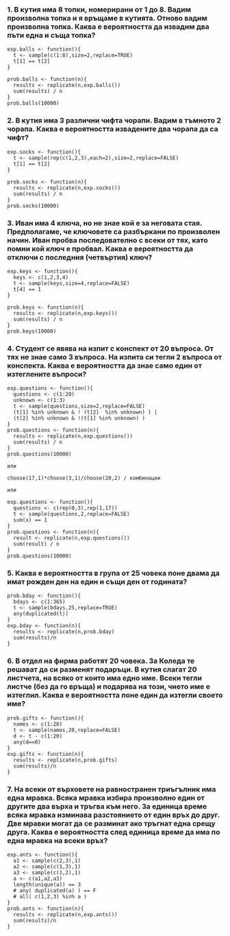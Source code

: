 ### 1. В кутия има 8 топки, номерирани от 1 до 8. Вадим произволна топка и я връщаме в кутията. Отново вадим произволна топка. Каква е вероятността да извадим два пъти една и съща топка?

```
exp.balls <- function(){
  t <- sample(c(1:8),size=2,replace=TRUE)
  t[1] == t[2]
}

prob.balls <- function(n){
  results <- replicate(n,exp.balls())
  sum(results) / n
}
prob.balls(10000)
```
### 2. В кутия има 3 различни чифта чорапи. Вадим в тъмното 2 чорапа. Каква е вероятността извадените два чорапа да са чифт?
```
exp.socks <- function(){
  t <- sample(rep(c(1,2,3),each=2),size=2,replace=FALSE)
  t[1] == t[2]
}

prob.socks <- function(n){
  results <- replicate(n,exp.socks())
  sum(results) / n
}
prob.socks(10000)
```
### 3. Иван има 4 ключа, но не знае кой е за неговата стая. Предполагаме, че ключовете са разбъркани по произволен начин. Иван пробва последователно с всеки от тях, като помни кой ключ е пробвал. Каква е вероятността да отключи с последния (четвъртия) ключ?
```
exp.keys <- function(){
  keys <- c(1,2,3,4)
  t <- sample(keys,size=4,replace=FALSE)
  t[4] == 1
}

prob.keys <- function(n){
  results <- replicate(n,exp.keys())
  sum(results) / n
}
prob.keys(10000)
```
### 4. Студент се явява на изпит с конспект от 20 въпроса. От тях не знае само 3 въпроса. На изпита си тегли 2 въпроса от конспекта. Каква е вероятността да знае само един от изтеглените въпроси?
```
exp.questions <- function(){
  questions <- c(1:20)
  unknown <- c(1:3)
  t <- sample(questions,size=2,replace=FALSE)
  (t[1] %in% unknown & ! (t[2]  %in% unknown) ) |
  (t[2] %in% unknown & !(t[1] %in% unknown) )
}
prob.questions <- function(n){
  results <- replicate(n,exp.questions())
  sum(results) / n
}
prob.questions(10000)

или

choose(17,1)*choose(3,1)/choose(20,2) / комбинации

или

exp.questions <- function(){
  questions <- c(rep(0,3),rep(1,17))
  t <- sample(questions,2,replace=FALSE)
  sum(x) == 1
}
prob.questions <- function(n){
  result <- replicate(n,exp.questions())
  sum(result) / n
}
prob.questions(10000)

```
### 5. Каква е вероятността в група от 25 човека поне двама да имат рожден ден на един и същи ден от годината?
```
prob.bday <- function(){
  bdays <- c(1:365)
  t <- sample(bdays,25,replace=TRUE)
  any(duplicated(t))
}
exp.bday <- function(n){
  results <- replicate(n,prob.bday)
  sum(results)/n
}
```
### 6. В отдел на фирма работят 20 човека. За Коледа те решават да си разменят подаръци. В кутия слагат 20 листчета, на всяко от които има едно име. Всеки тегли листче (без да го връща) и подарява на този, чието име е изтеглил. Каква е вероятността поне един да изтегли своето име?
```
prob.gifts <- function(){
  names <- c(1:20)
  t <- sample(names,20,replace=FALSE)
  d <- t - c(1:20)
  any(d==0)
}
exp.gifts <- function(n){
  results <- replicate(n,prob.gifts)
  sum(results)/n
}
```
### 7. На всеки от върховете на равностранен триъгълник има една мравка. Всяка мравка избира произволно един от другите два върха и тръгва към него. За единица време всяка мравка изминава разстоянието от един връх до друг. Две мравки могат да се разминат ако тръгнат една срещу друга. Каква е вероятността след единица време да има по една мравка на всеки връх?
```
exp.ants <- function(){
  a1 <- sample(c(2,3),1)
  a2 <- sample(c(1,3),1)
  a3 <- sample(c(1,2),1)
  a <- c(a1,a2,a3)
  length(unique(a)) == 3
  # any( duplicated(a) ) == F
  # all( c(1,2,3) %in% a )
}
prob.ants <- function(n){
  results <- replicate(n,exp.ants())
  sum(results)/n
}
```




